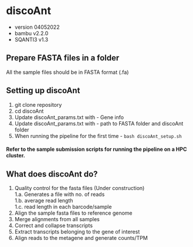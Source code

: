 # discoAnt
- version 04052022
- bambu v2.2.0
- SQANTI3 v1.3

## Prepare FASTA files in a folder
All the sample files should be in FASTA format (.fa)

## Setting up discoAnt

1. git clone repository
2. cd discoAnt
3. Update discoAnt_params.txt with - Gene info
4. Update discoAnt_params.txt with - path to FASTA folder and discoAnt folder
5. When running the pipeline for the first time - ```bash discoAnt_setup.sh```

#### Refer to the sample submission scripts for running the pipeline on a HPC cluster.

## What does discoAnt do?

1. Quality control for the fasta files (Under construction)  
1.a. Generates a file with no. of reads  \
1.b. average read length  \
1.c. read length in each barcode/sample  
2. Align the sample fasta files to reference genome
4. Merge alignments from all samples
5. Correct and collapse transcripts
6. Extract transcripts belonging to the gene of interest
7. Align reads to the metagene and generate counts/TPM  



